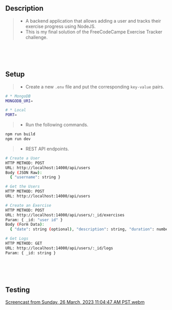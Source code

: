 ## Description

> - A backend application that allows adding a user and tracks their exercise progress using NodeJS.
> - This is my final solution of the FreeCodeCampe Exercise Tracker challenge.

<br />
<br />
<br />

## Setup

> - Create a new `.env` file and put the corresponding `key-value` pairs.

```bash
# * MongoDB
MONGODB_URI=

# * Local
PORT=
```

> - Run the following commands.

```bash
npm run build
npm run dev
```

> - REST API endpoints.

```bash
# Create a User
HTTP METHOD: POST
URL: http://localhost:14000/api/users
Body (JSON Raw):
  { "username": string }

# Get the Users
HTTP METHOD: POST
URL: http://localhost:14000/api/users

# Create an Exercise
HTTP METHOD: POST
URL: http://localhost:14000/api/users/:_id/exercises
Param: { _id: "user id" }
Body (Form Data):
  { "date": string (optional), "description": string, "duration": number }

# Get Logs
HTTP METHOD: GET
URL: http://localhost:14000/api/users/:_id/logs
Param: { _id: string }
```

<br />
<br />
<br />

## Testing

[Screencast from Sunday, 26 March, 2023 11:04:47 AM PST.webm](https://user-images.githubusercontent.com/69438999/227753033-82fee816-1c9b-4dc4-98c7-a60b62a525b6.webm)
